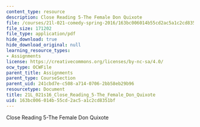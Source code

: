 ```yaml
---
content_type: resource
description: Close Reading 5-The Female Don Quixote
file: /courses/21l-021-comedy-spring-2016/163bc006014b55cd2ac5a1c2cd8351bf_21L_021s16_Close_Reading_5-The_Female_Don_Quixote.pdf
file_size: 171202
file_type: application/pdf
hide_download: true
hide_download_original: null
learning_resource_types:
- Assignments
license: https://creativecommons.org/licenses/by-nc-sa/4.0/
ocw_type: OCWFile
parent_title: Assignments
parent_type: CourseSection
parent_uid: 241cbd7e-c508-a714-0706-2bb58eb29b96
resourcetype: Document
title: 21L_021s16_Close_Reading_5-The_Female_Don_Quixote
uid: 163bc006-014b-55cd-2ac5-a1c2cd8351bf
---
```

Close Reading 5-The Female Don Quixote